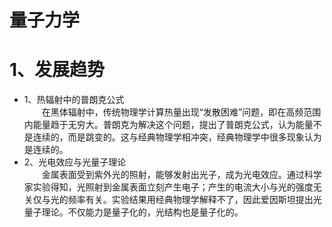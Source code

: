# 量子力学

# 1、发展趋势
- 1、热辐射中的普朗克公式  
&emsp;&emsp;在黑体辐射中，传统物理学计算热量出现“发散困难”问题，即在高频范围内能量趋于无穷大。普朗克为解决这个问题，提出了普朗克公式，认为能量不是连续的，而是跳变的。这与经典物理学相冲突，经典物理学中很多现象认为是连续的。
- 2、光电效应与光量子理论  
&emsp;&emsp;金属表面受到紫外光的照射，能够发射出光子，成为光电效应。通过科学家实验得知，光照射到金属表面立刻产生电子；产生的电流大小与光的强度无关仅与光的频率有关。实验结果用经典物理学解释不了，因此爱因斯坦提出光量子理论。不仅能力是量子化的，光结构也是量子化的。